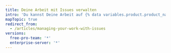 ```yaml
---
title: Deine Arbeit mit Issues verwalten
intro: 'Du kannst Deine Arbeit auf {% data variables.product.product_name %} verwalten, indem Du Issues zur Nachverfolgung von Ideen, Verbesserungen, Aufgaben oder Fehlern erstellst.'
mapTopic: true
redirect_from:
  - /articles/managing-your-work-with-issues
versions:
  free-pro-team: '*'
  enterprise-server: '*'
---
```


